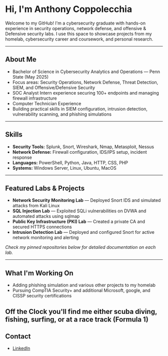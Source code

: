 #  Hi, I'm Anthony Coppolecchia 

Welcome to my GitHub! I'm a cybersecurity graduate with hands-on experience in security operations, network defense, and offensive & Defensive security labs. I use this space to showcase projects from my homelab, cybersecurity career and coursework, and personal research. 

---

##  About Me 

- Bachelor of Science in Cybersecurity Analytics and Operations — Penn State (May 2025) 
- Focus areas: Security Operations, Network Defense, Threat Detection, SIEM, and Offensive/Defensive Security 
- SOC Analyst Intern experience securing 100+ endpoints and managing firewall infrastructure
- Computer Technician Experience
- Building practical skills in SIEM configuration, intrusion detection, vulnerability scanning, and phishing simulations 

---

##  Skills 

- **Security Tools:** Splunk, Snort, Wireshark, Nmap, Metasploit, Nessus 
- **Network Defense:** Firewall configuration, IDS/IPS setup, incident response 
- **Languages:** PowerShell, Python, Java, HTTP, CSS, PHP 
- **Systems:** Windows Server, Linux, Ubuntu, MacOS 

---

## Featured Labs & Projects 

- **Network Security Monitoring Lab** — Deployed Snort IDS and simulated attacks from Kali Linux 
- **SQL Injection Lab** — Exploited SQLi vulnerabilities on DVWA and automated attacks using sqlmap 
- **Public Key Infrastructure (PKI) Lab** — Created a private CA and secured HTTPS connections 
- **Intrusion Detection Lab** — Deployed and configured Snort for active network monitoring and alerting 

*Check my pinned repositories below for detailed documentation on each lab.* 

---

##  What I'm Working On 

- Adding phishing simulation and various other projects to my homelab  
- Pursuing CompTIA Security+ and additional Microsoft, google, and CISSP security certifications  

  
Off the Clock you'll find me either scuba diving, fishing, surfing, or at a race track (Formula 1)  
---

##  Contact 

-  [LinkedIn](https://www.linkedin.com/in/anthonycoppolecchia) 
